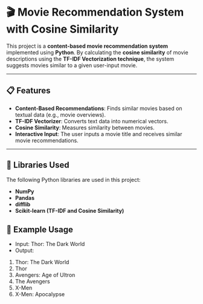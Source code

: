 
# 🎬 Movie Recommendation System with Cosine Similarity

This project is a **content-based movie recommendation system** implemented using **Python**. By calculating the **cosine similarity** of movie descriptions using the **TF-IDF Vectorization technique**, the system suggests movies similar to a given user-input movie.

---

## 📋 Features  
- **Content-Based Recommendations**: Finds similar movies based on textual data (e.g., movie overviews).  
- **TF-IDF Vectorizer**: Converts text data into numerical vectors.  
- **Cosine Similarity**: Measures similarity between movies.  
- **Interactive Input**: The user inputs a movie title and receives similar movie recommendations.  

---

## 🔧 Libraries Used  
The following Python libraries are used in this project:  
- **NumPy**  
- **Pandas**  
- **difflib**  
- **Scikit-learn (TF-IDF and Cosine Similarity)**    


## 🧪 Example Usage
 - Input: Thor: The Dark World
 - Output:
1. Thor: The Dark World
2. Thor
3. Avengers: Age of Ultron
4. The Avengers
5.  X-Men
6.  X-Men: Apocalypse
